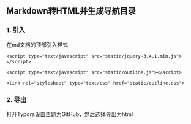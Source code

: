 ## Markdown转HTML并生成导航目录

### 1. 引入

在md文档的顶部引入样式

```
<script type="text/javascript" src="static/jquery-3.4.1.min.js"></script>

<script type="text/javascript" src="static/outline.js"></script>

<link rel="stylesheet" type="text/css" href="static/outline.css">
```

### 2. 导出

打开Typora设置主题为GitHub，然后选择导出为html

